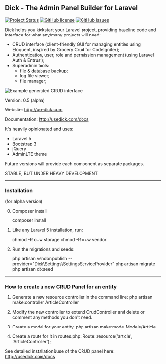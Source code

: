 ## Dick - The Admin Panel Builder for Laravel

[![Project Status](https://img.shields.io/badge/project-maintained-green.svg)](https://stillmaintained.com/tabacitu/dick)
[![GitHub license](https://img.shields.io/badge/license-GPLv3-blue.svg)](https://raw.githubusercontent.com/tabacitu/dick/master/LICENSE)
[![GitHub issues](https://img.shields.io/github/issues/tabacitu/dick.svg)](https://github.com/tabacitu/dick/issues)

Dick helps you kickstart your Laravel project, providing baseline code and interface for what any/many projects will need:
- CRUD interface (client-friendly GUI for managing entities using Eloquent, inspired by Grocery Crud for CodeIgniter);
- Authentication, user, role and permission management (using Laravel Auth & Entrust);
- Superadmin tools:
    + file & database backup;
    + log file viewer;
    + file manager;

![Example generated CRUD interface](https://dl.dropboxusercontent.com/u/2431352/Screen%20Shot%202015-05-21%20at%2011.42.40.png)

Version: 0.5 (alpha)

Website: http://usedick.com

Documentation: http://usedick.com/docs



It's heavily opinionated and uses:
- Laravel 5
- Bootstrap 3
- jQuery
- AdminLTE theme


Future versions will provide each component as separate packages.

STABLE, BUT UNDER HEAVY DEVELOPMENT

------------

### Installation
(for alpha version)

0. Composer install

    composer install

1. Like any Laravel 5 installation, run:

    chmod -R o+w storage
    chmod -R o+w vendor

2. Run the migrations and seeds:

    php artisan vendor:publish --provider="Dick\Settings\SettingsServiceProvider"
    php artisan migrate
    php artisan db:seed


------------

### How to create a new CRUD Panel for an entity

1. Generate a new resource controller in the command line:
php artisan make:controller ArticleController

2. Modify the new controller to extend CrudController and delete or comment any methods you don't need.

3. Create a model for your entity.
php artisan make:model Models/Article

4. Create a route for it in routes.php:
Route::resource('article', 'ArticleController');

See detailed installation&use of the CRUD panel here: http://usedick.com/docs
